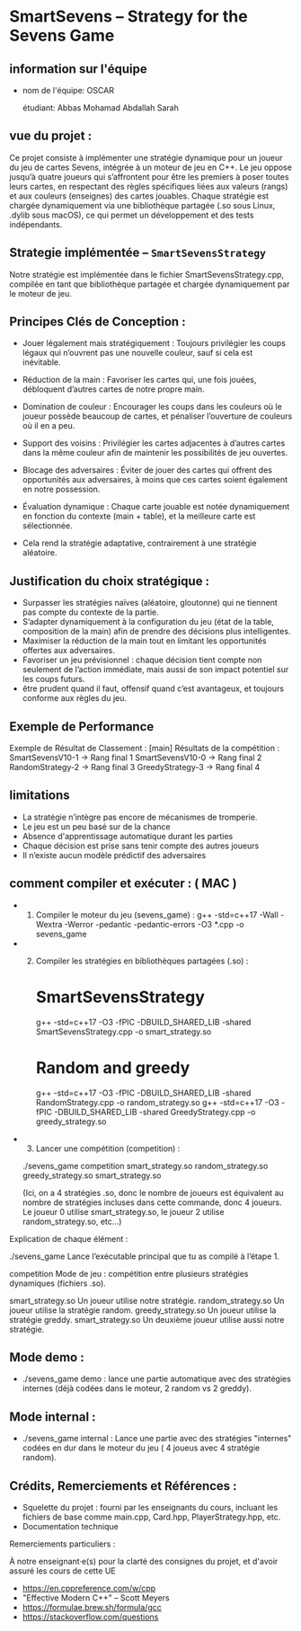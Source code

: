 # SmartSevens – Strategy for the Sevens Game

## information sur l'équipe

- nom de l'équipe: OSCAR

  étudiant:
  Abbas Mohamad
  Abdallah Sarah


## vue du projet : 

Ce projet consiste à implémenter une stratégie dynamique pour un joueur du jeu de cartes Sevens, intégrée à un moteur de jeu en C++.
Le jeu oppose jusqu’à quatre joueurs qui s’affrontent pour être les premiers à poser toutes leurs cartes, en respectant des règles spécifiques liées aux valeurs (rangs) et aux couleurs (enseignes) des cartes jouables.
Chaque stratégie est chargée dynamiquement via une bibliothèque partagée (.so sous Linux, .dylib sous macOS), ce qui permet un développement et des tests indépendants.




## Strategie implémentée – `SmartSevensStrategy`

Notre stratégie est implémentée dans le fichier SmartSevensStrategy.cpp, compilée en tant que bibliothèque partagée et chargée dynamiquement par le moteur de jeu.

## Principes Clés de Conception :

- Jouer légalement mais stratégiquement : Toujours privilégier les coups légaux qui n’ouvrent pas une nouvelle couleur, sauf si cela est inévitable.

- Réduction de la main : Favoriser les cartes qui, une fois jouées, débloquent d’autres cartes de notre propre main.

- Domination de couleur : Encourager les coups dans les couleurs où le joueur possède beaucoup de cartes, et pénaliser l’ouverture de couleurs où il en a peu.

- Support des voisins : Privilégier les cartes adjacentes à d’autres cartes dans la même couleur afin de maintenir les possibilités de jeu ouvertes.

- Blocage des adversaires : Éviter de jouer des cartes qui offrent des opportunités aux adversaires, à moins que ces cartes soient également en notre possession.

- Évaluation dynamique : Chaque carte jouable est notée dynamiquement en fonction du contexte (main + table), et la meilleure carte est sélectionnée.

-  Cela rend la stratégie adaptative, contrairement à une stratégie aléatoire.


## Justification du choix stratégique :

- Surpasser les stratégies naïves (aléatoire, gloutonne) qui ne tiennent pas compte du contexte de la partie.
- S’adapter dynamiquement à la configuration du jeu (état de la table, composition de la main) afin de prendre des décisions plus intelligentes.
- Maximiser la réduction de la main tout en limitant les opportunités offertes aux adversaires.
- Favoriser un jeu prévisionnel : chaque décision tient compte non seulement de l’action immédiate, mais aussi de son impact potentiel sur les coups futurs.
- être prudent quand il faut, offensif quand c’est avantageux, et toujours conforme aux règles du jeu.


## Exemple de Performance

Exemple de Résultat de Classement :
[main] Résultats de la compétition :
  SmartSevensV10-1 -> Rang final 1
  SmartSevensV10-0 -> Rang final 2
  RandomStrategy-2 -> Rang final 3
  GreedyStrategy-3 -> Rang final 4

## limitations 

- La stratégie n’intègre pas encore de mécanismes de tromperie.
- Le jeu est un peu basé sur de la chance
- Absence d'apprentissage automatique durant les parties
- Chaque décision est prise sans tenir compte des autres joueurs 
- Il n’existe aucun modèle prédictif des adversaires 


## comment compiler et exécuter : ( MAC )
- 1. Compiler le moteur du jeu (sevens_game) : g++ -std=c++17 -Wall -Wextra -Werror -pedantic -pedantic-errors -O3 *.cpp -o sevens_game

- 2. Compiler les stratégies en bibliothèques partagées (.so) : 

        # SmartSevensStrategy
        g++ -std=c++17 -O3 -fPIC -DBUILD_SHARED_LIB -shared SmartSevensStrategy.cpp -o smart_strategy.so

        # Random and greedy 
        g++ -std=c++17 -O3 -fPIC -DBUILD_SHARED_LIB -shared RandomStrategy.cpp -o random_strategy.so
        g++ -std=c++17 -O3 -fPIC -DBUILD_SHARED_LIB -shared GreedyStrategy.cpp -o greedy_strategy.so

- 3. Lancer une compétition (competition) :

    ./sevens_game competition smart_strategy.so random_strategy.so greedy_strategy.so smart_strategy.so 

    (Ici, on a 4 stratégies .so, donc le nombre de joueurs est équivalent au nombre de stratégies incluses dans cette commande, donc 4 joueurs. Le joueur 0 utilise smart_strategy.so, le joueur 2 utilise random_strategy.so, etc...)

Explication de chaque élément :


./sevens_game	Lance l’exécutable principal que tu as compilé à l’étape 1.

competition	Mode de jeu : compétition entre plusieurs stratégies dynamiques (fichiers .so).

smart_strategy.so	Un joueur utilise notre stratégie.
random_strategy.so	Un joueur utilise la stratégie random.
greedy_strategy.so	Un joueur utilise la stratégie greddy.
smart_strategy.so	Un deuxième joueur utilise aussi notre stratégie.


## Mode demo :

- ./sevens_game demo :  lance une partie automatique avec des stratégies internes (déjà codées dans le moteur, 2 random vs 2 greddy).

## Mode internal :

- ./sevens_game internal : Lance une partie avec des stratégies "internes" codées en dur dans le moteur du jeu ( 4 joueus avec 4 stratégie random).





## Crédits, Remerciements et Références : 

- Squelette du projet : fourni par les enseignants du cours, incluant les fichiers de base comme main.cpp, Card.hpp, PlayerStrategy.hpp, etc.
- Documentation technique 


Remerciements particuliers :

À notre enseignant·e(s) pour la clarté des consignes du projet, et d'avoir assuré les cours de cette UE


- https://en.cppreference.com/w/cpp
- "Effective Modern C++" – Scott Meyers
- https://formulae.brew.sh/formula/gcc
- https://stackoverflow.com/questions

